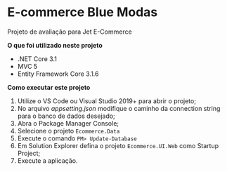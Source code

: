 # E-commerce Blue Modas
Projeto de avaliação para Jet E-Commerce

**O que foi utilizado neste projeto**
 - .NET Core 3.1
 - MVC 5
 - Entity Framework Core 3.1.6
 
**Como executar este projeto**
 1. Utilize o VS Code ou Visual Studio 2019+ para abrir o projeto;
 2. No arquivo *appsetting.json* modifique o caminho da connection string para o banco de dados desejado;
 3. Abra o Package Manager Console; 
 4. Selecione o projeto `Ecommerce.Data`
 5. Execute o comando `PM> Update-Database`
 6. Em Solution Explorer defina o projeto `Ecommerce.UI.Web` como Startup Project;
 7. Execute a aplicação.
